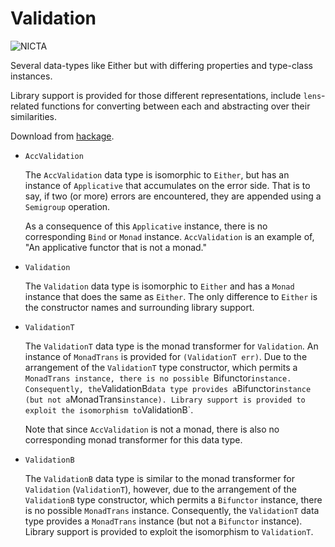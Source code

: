 # Validation

![NICTA](http://i.imgur.com/Ns5hntl.jpg)

Several data-types like Either but with differing properties and type-class
instances.

Library support is provided for those different representations, include
`lens`-related functions for converting between each and abstracting over their
similarities.

Download from [hackage](http://hackage.haskell.org/package/validation).

* `AccValidation`

   The `AccValidation` data type is isomorphic to `Either`, but has an instance
   of `Applicative` that accumulates on the error side. That is to say, if two
   (or more) errors are encountered, they are appended using a `Semigroup`
   operation.

   As a consequence of this `Applicative` instance, there is no corresponding
   `Bind` or `Monad` instance. `AccValidation` is an example of, "An applicative
   functor that is not a monad."

* `Validation`

   The `Validation` data type is isomorphic to `Either` and has a `Monad`
   instance that does the same as `Either`. The only difference to `Either` is
   the constructor names and surrounding library support.

* `ValidationT`

  The `ValidationT` data type is the monad transformer for `Validation`. An
  instance of `MonadTrans` is provided for `(ValidationT err)`. Due to the
  arrangement of the `ValidationT` type constructor, which permits a `MonadTrans
  instance, there is no possible `Bifunctor` instance. Consequently, the
  `ValidationB` data type provides a `Bifunctor` instance (but not a
  `MonadTrans` instance). Library support is provided to exploit the isomorphism
  to `ValidationB`.

  Note that since `AccValidation` is not a monad, there is also no corresponding
  monad transformer for this data type.

* `ValidationB`

  The `ValidationB` data type is similar to the monad transformer for
  `Validation` (`ValidationT`), however, due to the arrangement of the
  `ValidationB` type constructor, which permits a `Bifunctor` instance, there is
  no possible `MonadTrans` instance. Consequently, the `ValidationT` data type
  provides a `MonadTrans` instance (but not a `Bifunctor` instance). Library
  support is provided to exploit the isomorphism to `ValidationT`.
